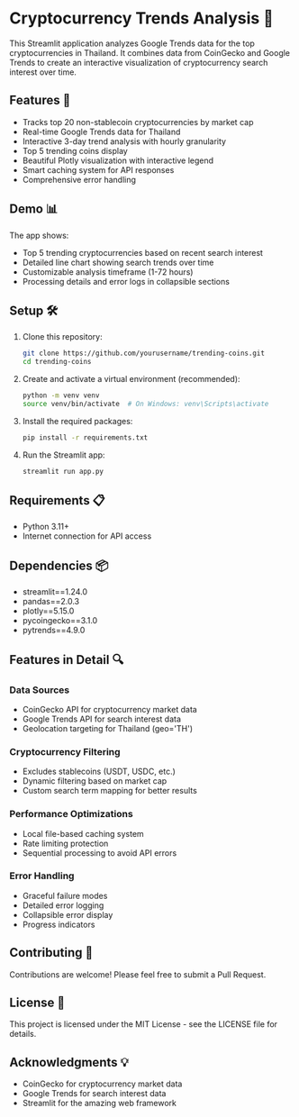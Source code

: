 # Cryptocurrency Trends Analysis 🚀

This Streamlit application analyzes Google Trends data for the top cryptocurrencies in Thailand. It combines data from CoinGecko and Google Trends to create an interactive visualization of cryptocurrency search interest over time.

## Features 🌟

- Tracks top 20 non-stablecoin cryptocurrencies by market cap
- Real-time Google Trends data for Thailand
- Interactive 3-day trend analysis with hourly granularity
- Top 5 trending coins display
- Beautiful Plotly visualization with interactive legend
- Smart caching system for API responses
- Comprehensive error handling

## Demo 📊

The app shows:
- Top 5 trending cryptocurrencies based on recent search interest
- Detailed line chart showing search trends over time
- Customizable analysis timeframe (1-72 hours)
- Processing details and error logs in collapsible sections

## Setup 🛠️

1. Clone this repository:
   ```bash
   git clone https://github.com/yourusername/trending-coins.git
   cd trending-coins
   ```

2. Create and activate a virtual environment (recommended):
   ```bash
   python -m venv venv
   source venv/bin/activate  # On Windows: venv\Scripts\activate
   ```

3. Install the required packages:
   ```bash
   pip install -r requirements.txt
   ```

4. Run the Streamlit app:
   ```bash
   streamlit run app.py
   ```

## Requirements 📋

- Python 3.11+
- Internet connection for API access

## Dependencies 📦

- streamlit==1.24.0
- pandas==2.0.3
- plotly==5.15.0
- pycoingecko==3.1.0
- pytrends==4.9.0

## Features in Detail 🔍

### Data Sources
- CoinGecko API for cryptocurrency market data
- Google Trends API for search interest data
- Geolocation targeting for Thailand (geo='TH')

### Cryptocurrency Filtering
- Excludes stablecoins (USDT, USDC, etc.)
- Dynamic filtering based on market cap
- Custom search term mapping for better results

### Performance Optimizations
- Local file-based caching system
- Rate limiting protection
- Sequential processing to avoid API errors

### Error Handling
- Graceful failure modes
- Detailed error logging
- Collapsible error display
- Progress indicators

## Contributing 🤝

Contributions are welcome! Please feel free to submit a Pull Request.

## License 📄

This project is licensed under the MIT License - see the LICENSE file for details.

## Acknowledgments 💡

- CoinGecko for cryptocurrency market data
- Google Trends for search interest data
- Streamlit for the amazing web framework

